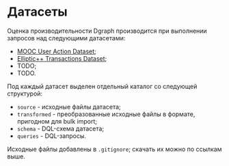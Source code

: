 # Датасеты

Оценка производительности Dgraph производится при выполнении запросов над
следующими датасетами:

- [MOOC User Action Dataset](https://snap.stanford.edu/data/act-mooc.html);
- [Elliptic++ Transactions Dataset](https://github.com/git-disl/EllipticPlusPlus/tree/main/Transactions%20Dataset);
- TODO;
- TODO.

Под каждый датасет выделен отдельный каталог со следующей структурой:

- `source` - исходные файлы датасета;
- `transformed` - преобразованные исходные файлы в формате, пригодном для
  bulk import;
- `schema` - DQL-схема датасета;
- `queries` - DQL-запросы.

Исходные файлы добавлены в `.gitignore`; скачать их можно по ссылкам выше.
